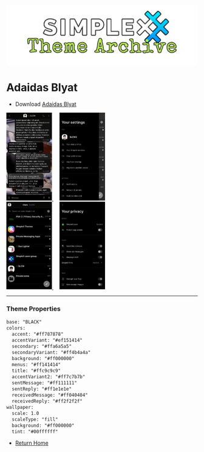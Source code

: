 ![SxC Theme Archive Banner](../resources/SxC_themeBanner.png)

# Adaidas Blyat 

* Download [Adaidas Blyat](../themes/SxC_adaidasBlyat.theme)

<a href="../screenshots/SxC_adaidasBlyat01.jpg" target="_blank">
		<img src="../screenshots/SxC_adaidasBlyat01.jpg" width="120">
</a>&nbsp;&nbsp;&nbsp;
<a href="../screenshots/SxC_adaidasBlyat02.jpg" target="_blank">
		<img src="../screenshots/SxC_adaidasBlyat02.jpg" width="120">
</a>
<br>
<a href="../screenshots/SxC_adaidasBlyat03.jpg" target="_blank">
		<img src="../screenshots/SxC_adaidasBlyat03.jpg" width="120">
</a>&nbsp;&nbsp;&nbsp;
<a href="../screenshots/SxC_adaidasBlyat04.jpg" target="_blank">
		<img src="../screenshots/SxC_adaidasBlyat04.jpg" width="120">
</a>

----
### Theme Properties
```
base: "BLACK"
colors:
  accent: "#ff787878"
  accentVariant: "#ef151414"
  secondary: "#ffa6a5a5"
  secondaryVariant: "#ff4b4a4a"
  background: "#ff000000"
  menus: "#ff141414"
  title: "#ffc9c9c9"
  accentVariant2: "#ff7c7b7b"
  sentMessage: "#ff111111"
  sentReply: "#ff1e1e1e"
  receivedMessage: "#ff040404"
  receivedReply: "#ff2f2f2f"
wallpaper:
  scale: 1.0
  scaleType: "fill"
  background: "#ff000000"
  tint: "#00ffffff"
```

* [Return Home](../)